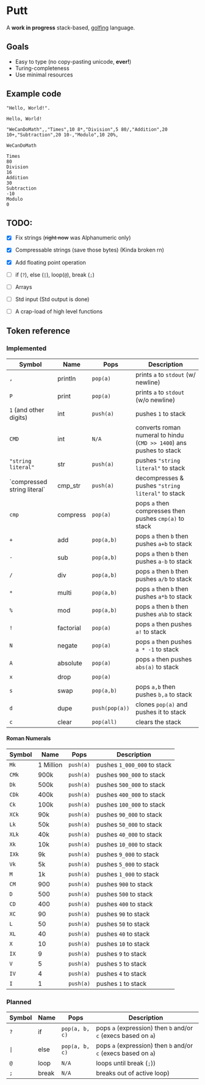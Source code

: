 # Putt

A **work in progress** stack-based, [golfing](https://en.wikipedia.org/wiki/Code_golf) language.

## Goals
- Easy to type (no copy-pasting unicode, **ever!**)
- Turing-completeness
- Use minimal resources

## Example code 


```putt
"Hello, World!".
```
```
Hello, World!
```

```putt
"WeCanDoMath",,"Times",10 8*,"Division",5 80/,"Addition",20 10+,"Subtraction",20 10-,"Modulo",10 20%,
```

```
WeCanDoMath

Times
80
Division
16
Addition
30
Subtraction
-10
Modulo
0
```

## TODO:
- [x] Fix strings (~~right now~~ was Alphanumeric only) 
- [x] Compressable strings (save those bytes) (Kinda broken rn)
- [X] Add floating point operation
- [ ] if (`?`), else (`|`), loop(`@`), break (`;`)
- [ ] Arrays
- [ ] Std input (Std output is done)
- [ ] A crap-load of high level functions


## Token reference 

### Implemented

|Symbol|Name|Pops|Description|
|------|----|-----|-----------------------------------|
|`,`|println|`pop(a)`|prints `a` to `stdout` (w/ newline)|
|`P`|print|`pop(a)`|prints `a` to `stdout` (w/o newline)|
|`1` (and other digits) |int|`push(a)`|pushes `1` to stack|
|`CMD`|int|`N/A`|converts roman numeral to hindu (`CMD >> 1400`) ans pushes to stack|
|`"string literal"`|str|`push(a)`|pushes `"string literal"` to stack|
|\`compressed string literal\`|cmp_str|`push(a)`|decompresses & pushes `"string literal"` to stack|
|`cmp`|compress|`pop(a)`|pops `a` then compresses then pushes `cmp(a)` to stack|
|`+`|add|`pop(a,b)`|pops `a` then `b` then pushes `a+b` to stack|
|`-`|sub|`pop(a,b)`|pops `a` then `b` then pushes `a-b` to stack|
|`/`|div|`pop(a,b)`|pops `a` then `b` then pushes `a/b` to stack|
|`*`|multi|`pop(a,b)`|pops `a` then `b` then pushes `a*b` to stack|
|`%`|mod|`pop(a,b)`|pops `a` then `b` then pushes `a%b` to stack|
|`!`|factorial|`pop(a)`|pops `a` then pushes `a!` to stack|
|`N`|negate|`pop(a)`|pops `a` then pushes `a * -1` to stack|
|`A`|absolute|`pop(a)`|pops `a` then pushes `abs(a)` to stack|
|`x`|drop|`pop(a)`| |
|`s`|swap|`pop(a,b)`|pops `a,b` then pushes `b,a` to stack|
|`d`|dupe|`push(pop(a))`|clones `pop(a)` and pushes it to stack|
|`c`|clear|`pop(all)`|clears the stack|

#### Roman Numerals 
|Symbol|Name|Pops|Description|
|------|----|-----|-----------------------------------|
|`Mk`|1 Million|`push(a)`|pushes `1_000_000` to stack|
|`CMk`|900k|`push(a)`|pushes `900_000` to stack|
|`Dk`|500k|`push(a)`|pushes `500_000` to stack|
|`CDk`|400k|`push(a)`|pushes `400_000` to stack|
|`Ck`|100k|`push(a)`|pushes `100_000` to stack|
|`XCk`|90k|`push(a)`|pushes `90_000` to stack|
|`Lk`|50k|`push(a)`|pushes `50_000` to stack|
|`XLk`|40k|`push(a)`|pushes `40_000` to stack|
|`Xk`|10k|`push(a)`|pushes `10_000` to stack|
|`IXk`|9k|`push(a)`|pushes `9_000` to stack|
|`Vk`|5k|`push(a)`|pushes `5_000` to stack|
|`M`|1k|`push(a)`|pushes `1_000` to stack|
|`CM`|900|`push(a)`|pushes `900` to stack|
|`D`|500|`push(a)`|pushes `500` to stack|
|`CD`|400|`push(a)`|pushes `400` to stack|
|`XC`|90|`push(a)`|pushes `90` to stack|
|`L`|50|`push(a)`|pushes `50` to stack|
|`XL`|40|`push(a)`|pushes `40` to stack|
|`X`|10|`push(a)`|pushes `10` to stack|
|`IX`|9|`push(a)`|pushes `9` to stack|
|`V`|5|`push(a)`|pushes `5` to stack|
|`IV`|4|`push(a)`|pushes `4` to stack|
|`I`|1|`push(a)`|pushes `1` to stack|


### Planned

|Symbol|Name|Pops|Description|
|------|----|-----|-----------------------------------|
|`?`|if|`pop(a, b, c)`|pops `a` (expression) then `b` and/or `c` (execs based on `a`)|
|`\|`|else|`pop(a, b, c)`| pops `a` (expression) then `b` and/or `c` (execs based on `a`)|
|`@`|loop|`N/A`| loops until break (`;`))|
|`;`|break|`N/A`| breaks out of active loop)|
